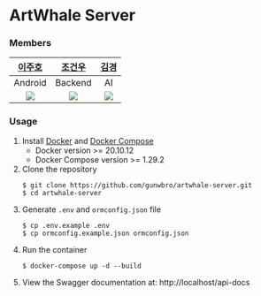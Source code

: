 # ArtWhale Server

### Members

|                                         [이주호](https://github.com/Zzu-h)                                          |                [조건우](https://github.com/gunwbro)                |                [김경](https://github.com/goldmirr)                 |
| :-----------------------------------------------------------------------------------------------------------------: | :----------------------------------------------------------------: | :----------------------------------------------------------------: |
|                                                       Android                                                       |                              Backend                               |                                 AI                                 |
| <img src="https://avatars.githubusercontent.com/u/72387349?s=400&u=e30a4278a9a8590f0c13b6edffb305c464447c1d&v=4" /> | <img src="https://avatars.githubusercontent.com/u/27036798?v=4" /> | <img src="https://avatars.githubusercontent.com/u/69791751?v=4" /> |

### Usage

1. Install [Docker](https://docs.docker.com/engine/install/ubuntu/) and [Docker Compose](https://docs.docker.com/compose/install/)
   - Docker version >= 20.10.12
   - Docker Compose version >= 1.29.2
2. Clone the repository
   ```shell
   $ git clone https://github.com/gunwbro/artwhale-server.git
   $ cd artwhale-server
   ```
3. Generate `.env` and `ormconfig.json` file
   ```shell
   $ cp .env.example .env
   $ cp ormconfig.example.json ormconfig.json
   ```
4. Run the container
   ```shell
   $ docker-compose up -d --build
   ```
5. View the Swagger documentation at: http://localhost/api-docs

